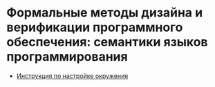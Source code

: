 # Формальные методы дизайна и верификации программного обеспечения: семантики языков программирования

- [Инструкция по настройке окружения](README.md)
